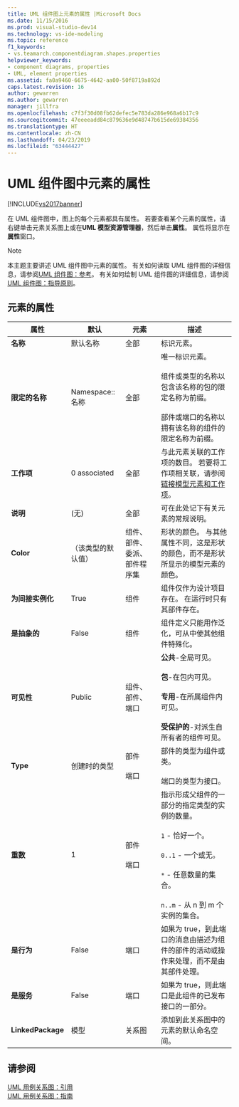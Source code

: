 ```yaml
---
title: UML 组件图上元素的属性 |Microsoft Docs
ms.date: 11/15/2016
ms.prod: visual-studio-dev14
ms.technology: vs-ide-modeling
ms.topic: reference
f1_keywords:
- vs.teamarch.componentdiagram.shapes.properties
helpviewer_keywords:
- component diagrams, properties
- UML, element properties
ms.assetid: fa0a9460-6675-4642-aa00-50f8719a892d
caps.latest.revision: 16
author: gewarren
ms.author: gewarren
manager: jillfra
ms.openlocfilehash: c7f3f30d08fb62defec5e783da286e968a6b17c9
ms.sourcegitcommit: 47eeeeadd84c879636e9d48747b615de69384356
ms.translationtype: HT
ms.contentlocale: zh-CN
ms.lasthandoff: 04/23/2019
ms.locfileid: "63444427"
---
```

# <a name="properties-of-elements-on-uml-component-diagrams"></a>UML 组件图中元素的属性
[!INCLUDE[vs2017banner](../includes/vs2017banner.md)]

在 UML 组件图中，图上的每个元素都具有属性。 若要查看某个元素的属性，请右键单击元素关系图上或在**UML 模型资源管理器**，然后单击**属性**。 属性将显示在**属性**窗口。  
  
> [!NOTE]
> 本主题主要讲述 UML 组件图中元素的属性。 有关如何读取 UML 组件图的详细信息，请参阅[UML 组件图：参考](../modeling/uml-component-diagrams-reference.md)。 有关如何绘制 UML 组件图的详细信息，请参阅[UML 组件图：指导原则](../modeling/uml-component-diagrams-guidelines.md)。  
  
## <a name="properties-of-elements"></a>元素的属性  
  
|属性|默认|元素|描述|  
|--------------|-------------|-------------|-----------------|  
|**名称**|默认名称|全部|标识元素。|  
|**限定的名称**|Namespace::名称|全部|唯一标识元素。<br /><br /> 组件或类型的名称以包含该名称的包的限定名称为前缀。<br /><br /> 部件或端口的名称以拥有该名称的组件的限定名称为前缀。|  
|**工作项**|0 associated|全部|与此元素关联的工作项的数目。 若要将工作项相关联，请参阅[链接模型元素和工作项](../modeling/link-model-elements-and-work-items.md)。|  
|**说明**|(无)|全部|可在此处记下有关元素的常规说明。|  
|**Color**|（该类型的默认值）|组件、部件、委派、部件程序集|形状的颜色。 与其他属性不同，这是形状的颜色，而不是形状所显示的模型元素的颜色。|  
|**为间接实例化**|True|组件|组件仅作为设计项目存在。 在运行时只有其部件存在。|  
|**是抽象的**|False|组件|组件定义只能用作泛化，可从中使其他组件特殊化。|  
|**可见性**|Public|组件、部件、端口|**公共**-全局可见。<br /><br /> **包**-在包内可见。<br /><br /> **专用**-在所属组件内可见。<br /><br /> **受保护的**-对派生自所有者的组件可见。|  
|**Type**|创建时的类型|部件<br /><br /> 端口|部件的类型为组件或类。<br /><br /> 端口的类型为接口。|  
|**重数**|1|部件<br /><br /> 端口|指示形成父组件的一部分的指定类型的实例的数量。<br /><br /> `1` - 恰好一个。<br /><br /> `0..1` - 一个或无。<br /><br /> `*` - 任意数量的集合。<br /><br /> `n..m` - 从 n 到 m 个实例的集合。|  
|**是行为**|False|端口|如果为 true，到此端口的消息由描述为组件的部件的活动或操作来处理，而不是由其部件处理。|  
|**是服务**|False|端口|如果为 true，则此端口是此组件的已发布接口的一部分。|  
|**LinkedPackage**|模型|关系图|添加到此关系图中的元素的默认命名空间。|  
  
## <a name="see-also"></a>请参阅  
 [UML 用例关系图：引用](../modeling/uml-use-case-diagrams-reference.md)   
 [UML 用例关系图：指南](../modeling/uml-use-case-diagrams-guidelines.md)
